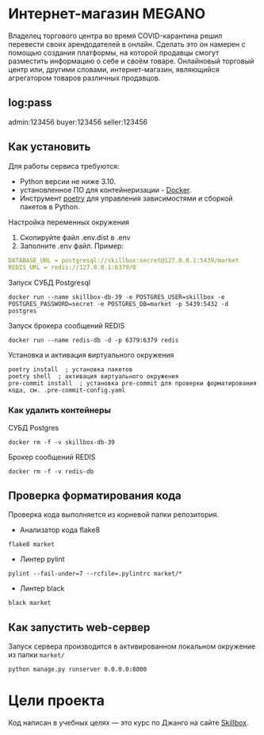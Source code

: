 # Интернет-магазин MEGANO
Владелец торгового центра во время COVID-карантина решил перевести своих арендодателей в онлайн. Сделать это он намерен с помощью создания платформы, на которой продавцы смогут разместить информацию о себе и своём товаре. Онлайновый торговый центр или, другими словами, интернет-магазин, являющийся агрегатором товаров различных продавцов.
## log:pass
admin:123456
buyer:123456
seller:123456

## Как установить
Для работы сервиса требуются:
- Python версии не ниже 3.10.
- установленное ПО для контейнеризации - [Docker](https://docs.docker.com/engine/install/).
- Инструмент [poetry](https://python-poetry.org/) для управления зависимостями и сборкой пакетов в Python.

Настройка переменных окружения
1. Скопируйте файл .env.dist в .env
2. Заполните .env файл. Пример:
```yaml
DATABASE_URL = postgresql://skillbox:secret@127.0.0.1:5439/market
REDIS_URL = redis://127.0.0.1:6379/0
```

Запуск СУБД Postgresql
```shell
docker run --name skillbox-db-39 -e POSTGRES_USER=skillbox -e POSTGRES_PASSWORD=secret -e POSTGRES_DB=market -p 5439:5432 -d postgres
```
Запуск брокера сообщений REDIS
```shell
docker run --name redis-db -d -p 6379:6379 redis
```
Установка и активация виртуального окружения
```shell
poetry install  ; установка пакетов
poetry shell  ; активация виртуального окружения
pre-commit install  ; установка pre-commit для проверки форматирования кода, см. .pre-commit-config.yaml
```
### Как удалить контейнеры
СУБД Postgres
```shell
docker rm -f -v skillbox-db-39
```

Брокер сообщений REDIS
```shell
docker rm -f -v redis-db
```

## Проверка форматирования кода
Проверка кода выполняется из корневой папки репозитория.
* Анализатор кода flake8
```shell
flake8 market
```
* Линтер pylint
```shell
pylint --fail-under=7 --rcfile=.pylintrc market/*
```
* Линтер black
```shell
black market
```

## Как запустить web-сервер
Запуск сервера производится в активированном локальном окружение из папки `market/`
```shell
python manage.py runserver 0.0.0.0:8000
```

# Цели проекта

Код написан в учебных целях — это курс по Джанго на сайте [Skillbox](https://go.skillbox.ru/education/course/django-framework).
